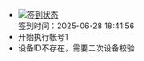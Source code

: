 - [![签到状态](https://github.com/p7wm/Cloud189-Actions/actions/workflows/main.yml/badge.svg?branch=main)](https://github.com/p7wm/Cloud189-Actions/actions/workflows/main.yml) <br> 签到时间：2025-06-28 18:41:56
- 开始执行帐号1
- 设备ID不存在，需要二次设备校验
